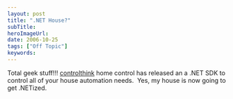 ```yaml
---
layout: post 
title: ".NET House?"
subTitle: 
heroImageUrl: 
date: 2006-10-25
tags: ["Off Topic"]
keywords: 
---
```


Total geek stuff!!! [controlthink](http://www.controlthink.com/zwavesdk.htm) home control has released an&nbsp;a .NET SDK to control all of your house automation needs.&nbsp; Yes, my house is now going to get .NETized.